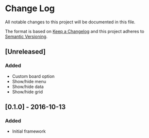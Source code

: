 # Change Log
All notable changes to this project will be documented in this file.

The format is based on [Keep a Changelog](http://keepachangelog.com/)
and this project adheres to [Semantic Versioning](http://semver.org/).

## [Unreleased]
### Added
- Custom board option
- Show/hide menu
- Show/hide data
- Show/hide grid

## [0.1.0] - 2016-10-13 
### Added
- Initial framework